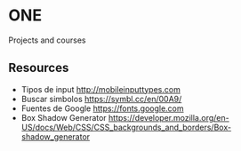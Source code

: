# ONE
Projects and courses 

## Resources

- Tipos de input http://mobileinputtypes.com
- Buscar simbolos https://symbl.cc/en/00A9/ 
- Fuentes de Google https://fonts.google.com
- Box Shadow Generator https://developer.mozilla.org/en-US/docs/Web/CSS/CSS_backgrounds_and_borders/Box-shadow_generator
